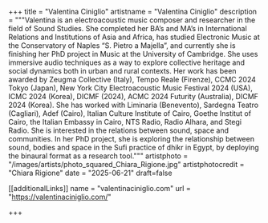 +++
title = "Valentina Ciniglio"
artistname = "Valentina Ciniglio"
description = """Valentina is an electroacoustic music composer and researcher in the field of Sound Studies. She completed her BA’s and MA’s in International Relations and Institutions of Asia and Africa, has studied Electronic Music at the Conservatory of Naples “S. Pietro a Majella”, and currently she is finishing her PhD project in Music at the University of Cambridge. She uses immersive audio techniques as a way to explore collective heritage and social dynamics both in urban and rural contexts. Her work has been awarded by Zeugma Collective (Italy), Tempo Reale (Firenze), CCMC 2024 Tokyo (Japan), New York City Electroacoustic Music Festival 2024 (USA), ICMC 2024 (Korea), DICMF (2024), ACMC 2024 Futurity (Australia), DICMF 2024 (Korea). She has worked with Liminaria (Benevento), Sardegna Teatro (Cagliari), Adef (Cairo), Italian Culture Institute of Cairo, Goethe Institut of Cairo, the Italian Embassy in Cairo, NTS Radio, Radio Alhara, and Stegi Radio. She is interested in the relations between sound, space and communities. In her PhD project, she is exploring the relationship between sound, bodies and space in the Sufi practice of dhikr in Egypt, by deploying the binaural format as a research tool."""
artistphoto = "/images/artists/photo_squared_Chiara_Rigione.jpg"
artistphotocredit = "Chiara Rigione"
date = "2025-06-21"
draft=false

[[additionalLinks]]
name = "valentinaciniglio.com"
url = "https://valentinaciniglio.com/"


+++
  

